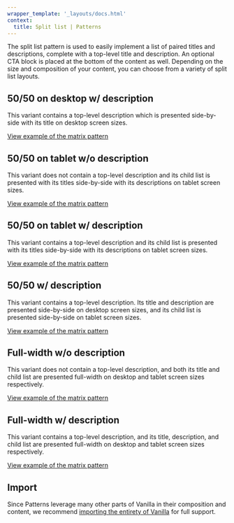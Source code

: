 ```yaml
---
wrapper_template: '_layouts/docs.html'
context:
  title: Split list | Patterns
---
```


The split list pattern is used to easily implement a list of paired titles and
descriptions, complete with a top-level title and description. An optional CTA
block is placed at the bottom of the content as well. Depending on the size and
composition of your content, you can choose from a variety of split list
layouts.

## 50/50 on desktop w/ description

This variant contains a top-level description which is presented side-by-side
with its title on desktop screen sizes.

<div class="embedded-example"><a href="/docs/examples/patterns/split-list/50-50-desktop-with-description/" class="js-example">
View example of the matrix pattern
</a></div>

## 50/50 on tablet w/o description

This variant does not contain a top-level description and its child list is
presented with its titles side-by-side with its descriptions on tablet screen
sizes.

<div class="embedded-example"><a href="/docs/examples/patterns/split-list/50-50-tablet-no-description/" class="js-example">
View example of the matrix pattern
</a></div>

## 50/50 on tablet w/ description

This variant contains a top-level description and its child list is presented
with its titles side-by-side with its descriptions on tablet screen sizes.

<div class="embedded-example"><a href="/docs/examples/patterns/split-list/50-50-tablet-with-description/" class="js-example">
View example of the matrix pattern
</a></div>

## 50/50 w/ description

This variant contains a top-level description. Its title and description are
presented side-by-side on desktop screen sizes, and its child list is presented
side-by-side on tablet screen sizes.

<div class="embedded-example"><a href="/docs/examples/patterns/split-list/50-50-with-description/" class="js-example">
View example of the matrix pattern
</a></div>

## Full-width w/o description

This variant does not contain a top-level description, and both its title and
child list are presented full-width on desktop and tablet screen sizes
respectively.

<div class="embedded-example"><a href="/docs/examples/patterns/split-list/full-width-no-description/" class="js-example">
View example of the matrix pattern
</a></div>

## Full-width w/ description

This variant contains a top-level description, and its title, description, and
child list are presented full-width on desktop and tablet screen sizes
respectively.

<div class="embedded-example"><a href="/docs/examples/patterns/split-list/full-width-with-description/" class="js-example">
View example of the matrix pattern
</a></div>

## Import

Since Patterns leverage many other parts of Vanilla in their composition and
content, we recommend [importing the entirety of Vanilla](/docs#install) for
full support.
